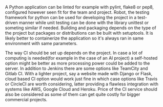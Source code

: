 A Python application can be linted for example with pylint, flake8 or pep8, configured however seen fit for the team and project. Robot, the testing framework for python can be used for developing the project in a test-driven manner while unit testing can be done with the library unittest or someting similar if needed. Building and packaging depends on the type of the project but packages or distributions can be built with setuptools. It is likely better to containerize the application so it's always ran in same environment with same parameters.

The way CI should be set up depends on the project. In case a lot of computing is needed(for example in the case of an AI project) a self-hosted option might be better as more processing power could be added to the server. In addition to Jenkins there are some options like TeamCity and Gitlab CI. With a lighter project, say a website made with Django or Flask, cloud based CI option would work just fine in which case options like Travis or CircleCI are worth considering, latter providing a flawless integration with systems like AWS, Google Cloud and Heroku. Price of the CI service should also be considered as some of them can get quite costly for bigger commercial projects.
